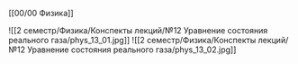 [[00/00 Физика]]

![[2 семестр/Физика/Конспекты лекций/№12 Уравнение состояния реального газа/phys_13_01.jpg]]
![[2 семестр/Физика/Конспекты лекций/№12 Уравнение состояния реального газа/phys_13_02.jpg]]